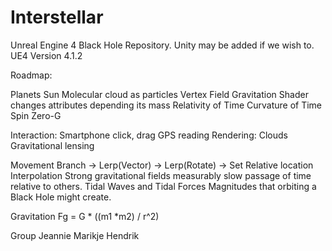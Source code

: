 Interstellar
============

Unreal Engine 4 Black Hole Repository.
Unity may be added if we wish to.
UE4 Version 4.1.2

Roadmap:

Planets
Sun
Molecular cloud as particles
Vertex Field
Gravitation
Shader changes attributes depending its mass
Relativity of Time
Curvature of Time
Spin
Zero-G

Interaction:
Smartphone click, drag
GPS reading
Rendering:
Clouds
Gravitational lensing

Movement Branch -> Lerp(Vector) -> Lerp(Rotate) -> Set Relative location Interpolation
Strong gravitational fields measurably slow passage of time relative to others.
Tidal Waves and Tidal Forces Magnitudes that orbiting a Black Hole might create.

Gravitation
Fg = G * ((m1 *m2) / r^2)


Group
Jeannie
Marikje
Hendrik
